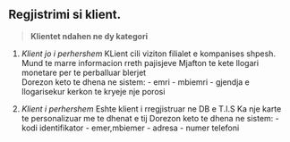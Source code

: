 
   ##  Regjistrimi si klient. 

 >**Klientet ndahen ne dy kategori**
 
 1.   *Klient jo i perhershem* 
    KLient cili viziton filialet e kompanises shpesh.
    Mund te marre informacion rreth pajisjeve 
    Mjafton te kete llogari monetare per te perballuar blerjet  
     Dorezon keto te dhena ne sistem:
    -   emri 
    -   mbiemri 
    -   gjendja e llogarisekur kerkon te kryeje nje porosi
 
  2.   *Klient i perhershem* 
     Eshte klient i rregjistruar ne DB e T.I.S 
     Ka nje karte te personalizuar me te dhenat e tij
     Dorezon keto te dhena ne sistem:
    -   kodi identifikator 
    -   emer,mbiemer 
    -   adresa 
    -   numer telefoni
